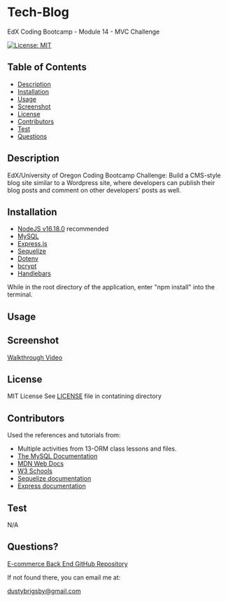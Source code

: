# Tech-Blog

EdX Coding Bootcamp - Module 14 - MVC Challenge

[![License: MIT](https://img.shields.io/badge/License-MIT-yellow.svg)](https://opensource.org/licenses/MIT)

## Table of Contents

- [Description](#description)
- [Installation](#installation)
- [Usage](#usage)
- [Screenshot](#screenshot)
- [License](#license)
- [Contributors](#contributors)
- [Test](#test)
- [Questions](#questions)

<a name="description"></a>

## Description

EdX/University of Oregon Coding Bootcamp Challenge:
Build a CMS-style blog site similar to a Wordpress site, where developers can publish their blog posts and comment on other developers’ posts as well.

<a name="installation"></a>

## Installation

- [NodeJS v16.18.0](https://nodejs.org/dist/v16.18.0/node-v16.18.0-x64.msi) recommended
- [MySQL](https://dev.mysql.com/)
- [Express.js](https://expressjs.com/en/4x/api.html)
- [Sequelize](https://sequelize.org/)
- [Dotenv](https://www.npmjs.com/package/dotenv)
- [bcrypt](https://www.npmjs.com/package/bcrypt)
- [Handlebars](https://handlebarsjs.com/)

While in the root directory of the application, enter "npm install" into the terminal.

<a name="usage"></a>

## Usage

<!-- Usage -->

<a name="screenshot"></a>

## Screenshot

[Walkthrough Video](https://youtu.be/z8Xr2UOKVBA)

<a name="license"></a>

## License

MIT License
See [LICENSE](/LICENSE) file in contatining directory

<a name="contributors"></a>

## Contributors

Used the references and tutorials from:

- Multiple activities from 13-ORM class lessons and files.
- [The MySQL Documentation](https://dev.mysql.com/doc/)
- [MDN Web Docs](https://developer.mozilla.org/en-US/docs/Web/JavaScript)
- [W3 Schools](https://www.w3schools.com/mysql/default.asp)
- [Sequelize documentation](https://sequelize.org/docs/v6/)
- [Express documentation](https://expressjs.com/en/4x/api.html)

<a name="test"></a>

## Test

N/A

<a name="questions"></a>

## Questions?

[E-commerce Back End GitHub Repository](https://github.com/dustybrigsby/E-commerce-Back-End)

If not found there, you can email me at:

[dustybrigsby@gmail.com](mailto:dustybrigsby@gmail.com)
